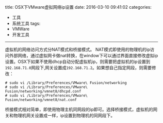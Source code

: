 title: OSX下VMware虚拟网络ip设置
date: 2016-03-10 09:41:02
categories:
- 工具
- 系统工具
tags:
- VMWare
- 开发工具
---
虚拟机的网络访问方式分NAT模式和桥接模式。
NAT模式即使用的物理机的ip访问外部网络，通过虚拟网卡做nat转换，在window下可以通过界面直接修改虚拟ip设置。OSX下如果不使用dhcp自动分配虚拟机ip，则需要把虚拟机的ip设置到`192.168.71.0`网段下,网关设置成`192.168.71.2`。如果想自己指定网段，则需要修改：
```
# sudo vi /Library/Preferences/VMware\ Fusion/networking
# sudo vi /Library/Preferences/VMware\ Fusion/networking/vmnet8/dhcpd.conf
# sudo vi /Library/Preferences/VMware\ Fusion/networking/vmnet8/nat.conf
```

桥接模式相对简单，即使用物理主机同网段的ip即可。选择桥接模式，虚拟机的网关和物理机网关设置成一样，ip设置到物理机的同网段下。
